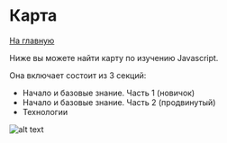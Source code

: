 # Карта

<a href="https://github.com/js-machine/dashboard/blob/master/README.md">На главную</a>

Ниже вы можете найти карту по изучению Javascript.

Она включает состоит из 3 секций:

<ul>
    <li>Начало и базовые знание. Часть 1 (новичок)</li>
    <li>Начало и базовые знание. Часть 2 (продвинутый)</li>
    <li>Технологии</li>
</ul>

![alt text](https://github.com/js-machine/dashboard/blob/master/js-machine-map.jpg)
